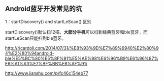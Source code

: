 ##  Android蓝牙开发常见的坑

1：startDiscovery() and startLeScan() 区别

startDiscovery()默认扫12描，**大部分手机**可以扫到经典蓝牙和ble蓝牙，而startLeScan只能扫到ble蓝牙。


http://ricardoli.com/2014/07/31/%E8%93%9D%E7%89%9940%E2%80%94%E2%80%94android-ble%E5%BC%80%E5%8F%91%E5%AE%98%E6%96%B9%E6%96%87%E6%A1%A3%E7%BF%BB%E8%AF%91/

http://www.jianshu.com/p/fc46c154eb77